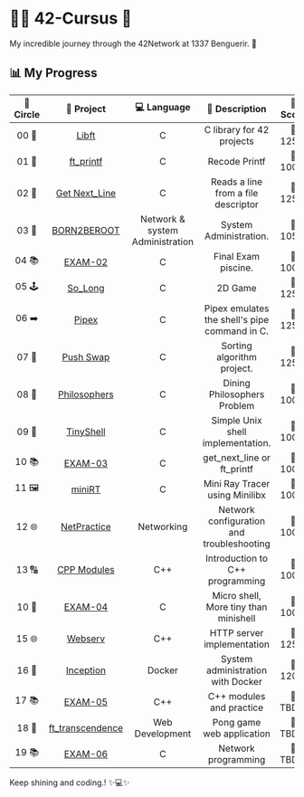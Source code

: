 # 👩‍💻 **42-Cursus 🚀**
My incredible journey through the 42Network at 1337 Benguerir. 🚀
## 📊 **My Progress**
| 🔄 **Circle** | 📂 **Project** | 💻 **Language** | 📝 **Description** | 🌟 **Score** |
|:------------:|:---------------:|:---------------:|:------------------:|:------------:|
| 00 📘 | [Libft](https://github.com/Dahuum/42_CURSUS/tree/main/libft) | C | C library for 42 projects | 💯 125% |
| 01 🎉 | [ft_printf](https://github.com/Dahuum/42_CURSUS/tree/main/ft_printf) | C | Recode Printf | 💯 100% |
| 02 📝 | [Get Next_Line](https://github.com/Dahuum/42_CURSUS/tree/main/Get_Next_Line) | C | Reads a line from a file descriptor | 💯 125% |
| 03 🐧 | [BORN2BEROOT](https://github.com/Dahuum/Born2beroot-Tutorial) | Network & system Administration | System Administration.| 💯 105% |
| 04 📚 | [EXAM-02](https://github.com/Dahuum/42_EXAM/tree/main/.subjects/STUD_PART/exam_02) | C | Final Exam piscine. | 💯 100% |
| 05 🕹️ | [So_Long](https://github.com/Dahuum/42_CURSUS/tree/main/So_Long) | C | 2D Game | 💯 125% |
| 06 ➡️ | [Pipex](https://github.com/Dahuum/42_CURSUS/tree/main/PiPex) | C | Pipex emulates the shell's pipe command in C. | 💯 125% |
| 07 🔄 | [Push Swap](https://github.com/Dahuum/42_CURSUS/tree/main/push_swap) | C | Sorting algorithm project. | 💯 125% |
| 08 🍝 | [Philosophers](https://github.com/Dahuum/Philosophers) | C | Dining Philosophers Problem | 💯 100% |
| 09 🐚 | [TinyShell](https://github.com/Dahuum/TinyShell) | C | Simple Unix shell implementation. | 💯 100% |
| 10 📚 | [EXAM-03](https://github.com/Dahuum/42_EXAM/tree/main/.subjects/STUD_PART/exam_03) | C | get_next_line or ft_printf | 💯 100% |
| 11 🖼️ | [miniRT](https://github.com/Dahuum/MiniRayX) | C | Mini Ray Tracer using Minilibx | 💯 100% |
| 12 🌐 | [NetPractice](https://github.com/Dahuum/NetPractice) | Networking | Network configuration and troubleshooting | 💯 100% |
| 13 🔠 | [CPP Modules](https://github.com/Dahuum/CPP_Modules) | C++ | Introduction to C++ programming | 💯 100% |
| 10 🐚 | [EXAM-04](https://github.com/Dahuum/42_EXAM/tree/main/.subjects/STUD_PART/exam_04) | C | Micro shell, More tiny than minishell | 💯 100% |
| 15 🌐 | [Webserv](https://github.com/Dahuum/Webserv) | C++ | HTTP server implementation | 💯 125% |
| 16 🐳 | [Inception](https://github.com/Dahuum/Inception) | Docker | System administration with Docker | 💯 120% |
| 17 📚 | [EXAM-05](https://github.com/Dahuum/42_EXAM/tree/main/.subjects/STUD_PART/exam_05) | C++ | C++ modules and practice | 💯 TBD% |
| 18 🏓 | [ft_transcendence](https://github.com/Dahuum/ft_transcendence) | Web Development | Pong game web application | 💯 TBD% |
| 19 📚 | [EXAM-06](https://github.com/Dahuum/42_EXAM/tree/main/.subjects/STUD_PART/exam_06) | C | Network programming | 💯 TBD% |

Keep shining and coding.! ✨💻✨
